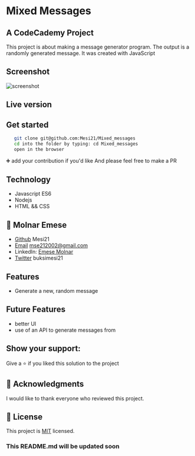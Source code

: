 # Mixed Messages
## A CodeCademy Project

This project is about making a message generator program. The output is a randomly generated message.
It was created with JavaScript

## Screenshot

![screenshot](#a-codecademy-project)

## Live version



## Get started

```bash
   git clone git@github.com:Mesi21/Mixed_messages
   cd into the folder by typing: cd Mixed_messages
   open in the browser 
```

 :heavy_plus_sign: add your contribution if you'd like
 And please feel free to make a PR

## Technology

- Javascript ES6
- Nodejs
- HTML && CSS

## 👥 Molnar Emese

  - [Github](https://github.com/Mesi21)  Mesi21
  - [Email](mailto:mse212002@gmail.com) mse212002@gmail.com
  - LinkedIn: [Emese Molnar](https://www.linkedin.com/in/emesemesimolnar/)   
  - [Twitter](https://twitter.com/buksimesi21) buksimesi21

    
## Features
- Generate a new, random message

## Future Features
- better UI
- use of an API to generate messages from

## Show your support:

Give a ⭐️ if you liked this solution to the project

## 🙏 Acknowledgments

I would like to thank everyone who reviewed this project.

## 📝 License

This project is [MIT](https://tldrlegal.com/license/mit-license) licensed.

### This README.md will be updated soon
